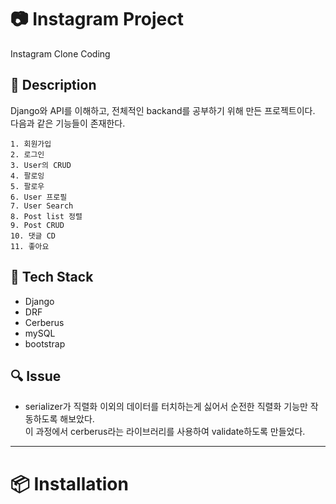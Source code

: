 # :camera: Instagram Project

Instagram Clone Coding


## :page_facing_up: Description
Django와 API를 이해하고, 전체적인 backand를 공부하기 위해 만든 프로젝트이다.<br>
다음과 같은 기능들이 존재한다.
~~~
1. 회원가입
2. 로그인
3. User의 CRUD
4. 팔로잉
5. 팔로우
6. User 프로필
7. User Search
8. Post list 정렬
9. Post CRUD
10. 댓글 CD
11. 좋아요
~~~


## :nut_and_bolt: Tech Stack
* Django
* DRF
* Cerberus
* mySQL
* bootstrap


## :mag: Issue
* serializer가 직렬화 이외의 데이터를 터치하는게 싫어서 순전한 직렬화 기능만 작동하도록 해보았다.<br>
이 과정에서 cerberus라는 라이브러리를 사용하여 validate하도록 만들었다.
---


# :package: Installation



